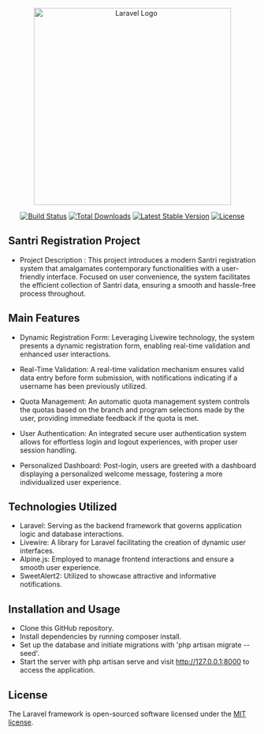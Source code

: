 <p align="center"><a href="https://laravel.com" target="_blank"><img src="https://raw.githubusercontent.com/laravel/art/master/logo-lockup/5%20SVG/2%20CMYK/1%20Full%20Color/laravel-logolockup-cmyk-red.svg" width="400" alt="Laravel Logo"></a></p>

<p align="center">
<a href="https://github.com/laravel/framework/actions"><img src="https://github.com/laravel/framework/workflows/tests/badge.svg" alt="Build Status"></a>
<a href="https://packagist.org/packages/laravel/framework"><img src="https://img.shields.io/packagist/dt/laravel/framework" alt="Total Downloads"></a>
<a href="https://packagist.org/packages/laravel/framework"><img src="https://img.shields.io/packagist/v/laravel/framework" alt="Latest Stable Version"></a>
<a href="https://packagist.org/packages/laravel/framework"><img src="https://img.shields.io/packagist/l/laravel/framework" alt="License"></a>
</p>

## Santri Registration Project
- Project Description :
This project introduces a modern Santri registration system that amalgamates contemporary functionalities with a user-friendly interface. Focused on user convenience, the system facilitates the efficient collection of Santri data, ensuring a smooth and hassle-free process throughout.

## Main Features
- Dynamic Registration Form: Leveraging Livewire technology, the system presents a dynamic registration form, enabling real-time validation and enhanced user interactions.

- Real-Time Validation: A real-time validation mechanism ensures valid data entry before form submission, with notifications indicating if a username has been previously utilized.

- Quota Management: An automatic quota management system controls the quotas based on the branch and program selections made by the user, providing immediate feedback if the quota is met.

- User Authentication: An integrated secure user authentication system allows for effortless login and logout experiences, with proper user session handling.

- Personalized Dashboard: Post-login, users are greeted with a dashboard displaying a personalized welcome message, fostering a more individualized user experience.

## Technologies Utilized
 - Laravel: Serving as the backend framework that governs application logic and database interactions.
 - Livewire: A library for Laravel facilitating the creation of dynamic user interfaces.
 - Alpine.js: Employed to manage frontend interactions and ensure a smooth user experience.
 - SweetAlert2: Utilized to showcase attractive and informative notifications.

## Installation and Usage
 - Clone this GitHub repository.
 - Install dependencies by running composer install.
 - Set up the database and initiate migrations with 'php artisan migrate --seed'.
 - Start the server with php artisan serve and visit http://127.0.0.1:8000 to access the application.

## License

The Laravel framework is open-sourced software licensed under the [MIT license](https://opensource.org/licenses/MIT).
